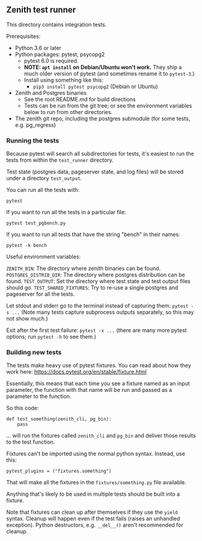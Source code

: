 ## Zenith test runner

This directory contains integration tests.

Prerequisites:
- Python 3.6 or later
- Python packages: pytest, psycopg2
    - pytest 6.0 is required.
    - __NOTE: `apt install` on Debian/Ubuntu won't work.__
      They ship a much older version of pytest (and sometimes rename it to
      `pytest-3`.)
    - Install using something like this:
        - `pip3 install pytest psycopg2` (Debian or Ubuntu)
- Zenith and Postgres binaries
    - See the root README.md for build directions
    - Tests can be run from the git tree; or see the environment variables
      below to run from other directories.
- The zenith git repo, including the postgres submodule
  (for some tests, e.g. pg_regress)

### Running the tests

Because pytest will search all subdirectories for tests, it's easiest to
run the tests from within the `test_runner` directory.

Test state (postgres data, pageserver state, and log files) will
be stored under a directory `test_output`.

You can run all the tests with:

`pytest`

If you want to run all the tests in a particular file:

`pytest test_pgbench.py`

If you want to run all tests that have the string "bench" in their names:

`pytest -k bench`

Useful environment variables:

`ZENITH_BIN`: The directory where zenith binaries can be found.
`POSTGRES_DISTRIB_DIR`: The directory where postgres distribution can be found.
`TEST_OUTPUT`: Set the directory where test state and test output files
should go.
`TEST_SHARED_FIXTURES`: Try to re-use a single postgres and pageserver
for all the tests.

Let stdout and stderr go to the terminal instead of capturing them:
`pytest -s ...`
(Note many tests capture subprocess outputs separately, so this may not
show much.)

Exit after the first test failure:
`pytest -x ...`
(there are many more pytest options; run `pytest -h` to see them.)


### Building new tests

The tests make heavy use of pytest fixtures. You can read about how they work here: https://docs.pytest.org/en/stable/fixture.html

Essentially, this means that each time you see a fixture named as an input parameter, the function with that name will be run and passed as a parameter to the function.

So this code:
```
def test_something(zenith_cli, pg_bin):
    pass
```

... will run the fixtures called `zenith_cli` and `pg_bin` and deliver those results to the test function.

Fixtures can't be imported using the normal python syntax. Instead, use this:
```
pytest_plugins = ("fixtures.something")
```
That will make all the fixtures in the `fixtures/something.py` file available.

Anything that's likely to be used in multiple tests should be built into a fixture.

Note that fixtures can clean up after themselves if they use the `yield` syntax.
Cleanup will happen even if the test fails (raises an unhandled exception).
Python destructors, e.g. `__del__()` aren't recommended for cleanup.
